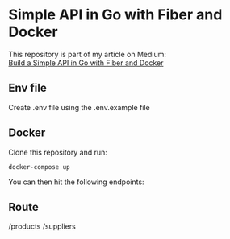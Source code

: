 # Simple API in Go with Fiber and Docker

This repository is part of my article on Medium:  
[Build a Simple API in Go with Fiber and Docker](https://levelup.gitconnected.com/api-in-go-with-fiber-and-docker-5de04651463a)

## Env file
Create .env file using the .env.example file
 
## Docker
Clone this repository and run:
```
docker-compose up
```

You can then hit the following endpoints:

## Route
/products
/suppliers

